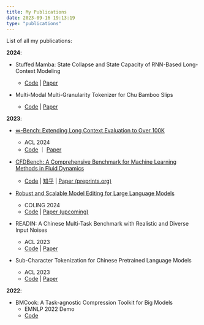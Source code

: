```yaml
---
title: My Publications
date: 2023-09-16 19:13:19
type: "publications"
---
```

<!-- # My Publications -->

List of all my publications:

**2024**:

- Stuffed Mamba: State Collapse and State Capacity of RNN-Based Long-Context Modeling
    - [Code](https://www.github.com/thunlp/stuffed-mamba) | [Paper](https://arxiv.org/abs/2410.07145)

- Multi-Modal Multi-Granularity Tokenizer for Chu Bamboo Slips
    - [Code](https://www.github.com/thunlp/Chujian) | [Paper](https://arxiv.org/abs/2409.01011)

**2023**:

- [$\infty$-Bench: Extending Long Context Evaluation to Over 100K](/2024/01/10/InfiniteBench/)
    - ACL 2024
    - [Code](http://www.github.com/OpenBMB/InfiniteBench) ｜ [Paper](https://www.github.com/OpenBMB/InfiniteBench)

- [CFDBench: A Comprehensive Benchmark for Machine Learning Methods in Fluid Dynamics](/2023/09/16/CFDBench/)
    - [Code](https://www.github.com/luo-yining/CFDBench) | [知乎](https://zhuanlan.zhihu.com/p/656033757) | [Paper (preprints.org)](https://www.preprints.org/manuscript/202309.1550/v1)

- [Robust and Scalable Model Editing for Large Language Models](/2024/03/14/EREN/)
    - COLING 2024
    - [Code](https://www.github.com/chen-yingfa/eren) | [Paper (upcoming)](...)

- READIN: A Chinese Multi-Task Benchmark with Realistic and Diverse Input Noises
    - ACL 2023
    - [Code](https://www.github.com/THUNLP/READIN) | [Paper](https://aclanthology.org/2023.acl-long.460/)

- Sub-Character Tokenization for Chinese Pretrained Language Models
    - ACL 2023
    - [Code](https://www.github.com/THUNLP/SubCharTokenization) | [Paper](https://aclanthology.org/2023.tacl-1.28/)

**2022**:

- BMCook: A Task-agnostic Compression Toolkit for Big Models
    - EMNLP 2022 Demo
    - [Code](https://www.github.com/OpenBMB/BMCook)
